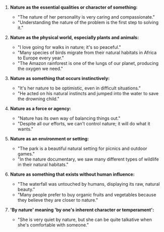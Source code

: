 1. **Nature as the essential qualities or character of something:**
   - "The nature of her personality is very caring and compassionate."
   - "Understanding the nature of the problem is the first step to solving it."

2. **Nature as the physical world, especially plants and animals:**
   - "I love going for walks in nature; it's so peaceful."
   - "Many species of birds migrate from their natural habitats in Africa to Europe every year."
   - "The Amazon rainforest is one of the lungs of our planet, producing the oxygen we need."

3. **Nature as something that occurs instinctively:**
   - "It's her nature to be optimistic, even in difficult situations."
   - "He acted on his natural instincts and jumped into the water to save the drowning child."

4. **Nature as a force or agency:**
   - "Nature has its own way of balancing things out."
   - "Despite all our efforts, we can't control nature; it will do what it wants."

5. **Nature as an environment or setting:**
   - "The park is a beautiful natural setting for picnics and outdoor games."
   - "In the nature documentary, we saw many different types of wildlife in their natural habitats."

6. **Nature as something that exists without human influence:**
   - "The waterfall was untouched by humans, displaying its raw, natural beauty."
   - "Many people prefer to buy organic fruits and vegetables because they believe they are closer to nature."

7. **'By nature' meaning 'by one's inherent character or temperament':**
   - "She is very quiet by nature, but she can be quite talkative when she's comfortable with someone."